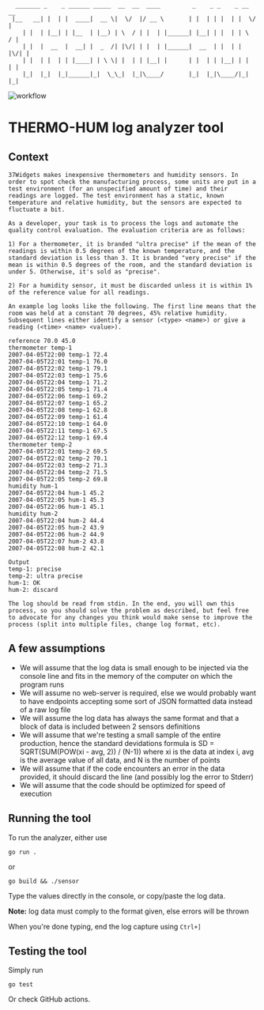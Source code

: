 ```
  _______ _    _ ______ _____  __  __  ____         _    _ _    _ __  __ 
 |__   __| |  | |  ____|  __ \|  \/  |/ __ \       | |  | | |  | |  \/  |
    | |  | |__| | |__  | |__) | \  / | |  | |______| |__| | |  | | \  / |
    | |  |  __  |  __| |  _  /| |\/| | |  | |______|  __  | |  | | |\/| |
    | |  | |  | | |____| | \ \| |  | | |__| |      | |  | | |__| | |  | |
    |_|  |_|  |_|______|_|  \_\_|  |_|\____/       |_|  |_|\____/|_|  |_|
```

![workflow](https://github.com/pingu1/thermo-hum/actions/workflows/go.yml/badge.svg)

# THERMO-HUM log analyzer tool

## Context

```
37Widgets makes inexpensive thermometers and humidity sensors. In order to spot check the manufacturing process, some units are put in a test environment (for an unspecified amount of time) and their readings are logged. The test environment has a static, known temperature and relative humidity, but the sensors are expected to fluctuate a bit.                                                                                                          
 
As a developer, your task is to process the logs and automate the quality control evaluation. The evaluation criteria are as follows:
 
1) For a thermometer, it is branded "ultra precise" if the mean of the readings is within 0.5 degrees of the known temperature, and the standard deviation is less than 3. It is branded "very precise" if the mean is within 0.5 degrees of the room, and the standard deviation is under 5. Otherwise, it's sold as "precise".                  
 
2) For a humidity sensor, it must be discarded unless it is within 1% of the reference value for all readings.  
 
An example log looks like the following. The first line means that the room was held at a constant 70 degrees, 45% relative humidity. Subsequent lines either identify a sensor (<type> <name>) or give a reading (<time> <name> <value>).                                                
 
reference 70.0 45.0                                    
thermometer temp-1                                      
2007-04-05T22:00 temp-1 72.4                            
2007-04-05T22:01 temp-1 76.0                            
2007-04-05T22:02 temp-1 79.1                            
2007-04-05T22:03 temp-1 75.6                            
2007-04-05T22:04 temp-1 71.2                            
2007-04-05T22:05 temp-1 71.4                            
2007-04-05T22:06 temp-1 69.2                            
2007-04-05T22:07 temp-1 65.2                            
2007-04-05T22:08 temp-1 62.8                            
2007-04-05T22:09 temp-1 61.4                            
2007-04-05T22:10 temp-1 64.0                            
2007-04-05T22:11 temp-1 67.5                            
2007-04-05T22:12 temp-1 69.4                            
thermometer temp-2                                      
2007-04-05T22:01 temp-2 69.5                            
2007-04-05T22:02 temp-2 70.1                            
2007-04-05T22:03 temp-2 71.3                            
2007-04-05T22:04 temp-2 71.5                            
2007-04-05T22:05 temp-2 69.8                            
humidity hum-1                                          
2007-04-05T22:04 hum-1 45.2                            
2007-04-05T22:05 hum-1 45.3                            
2007-04-05T22:06 hum-1 45.1                            
humidity hum-2                                          
2007-04-05T22:04 hum-2 44.4                            
2007-04-05T22:05 hum-2 43.9                            
2007-04-05T22:06 hum-2 44.9                            
2007-04-05T22:07 hum-2 43.8                            
2007-04-05T22:08 hum-2 42.1                            
 
Output                                                  
temp-1: precise                                        
temp-2: ultra precise                                  
hum-1: OK                                              
hum-2: discard                                          
 
The log should be read from stdin. In the end, you will own this process, so you should solve the problem as described, but feel free to advocate for any changes you think would make sense to improve the process (split into multiple files, change log format, etc).
```

## A few assumptions

* We will assume that the log data is small enough to be injected via the console line and fits in the memory of the computer on which the program runs
* We will assume no web-server is required, else we would probably want to have endpoints accepting some sort of JSON formatted data instead of a raw log file
* We will assume the log data has always the same format and that a block of data is included between 2 sensors definitions
* We will assume that we're testing a small sample of the entire production, hence the standard devidations formula is SD = SQRT(SUM(POW(xi - avg, 2)) / (N-1)) where xi is the data at index i, avg is the average value of all data, and N is the number of points
* We will assume that if the code encounters an error in the data provided, it should discard the line (and possibly log the error to Stderr)
* We will assume that the code should be optimized for speed of execution

## Running the tool

To run the analyzer, either use

```shell
go run .
```

or

```shell
go build && ./sensor
```

Type the values directly in the console, or copy/paste the log data.

**Note:** log data must comply to the format given, else errors will be thrown

When you're done typing, end the log capture using `Ctrl+]`

## Testing the tool

Simply run

```shell
go test
```

Or check GitHub actions.